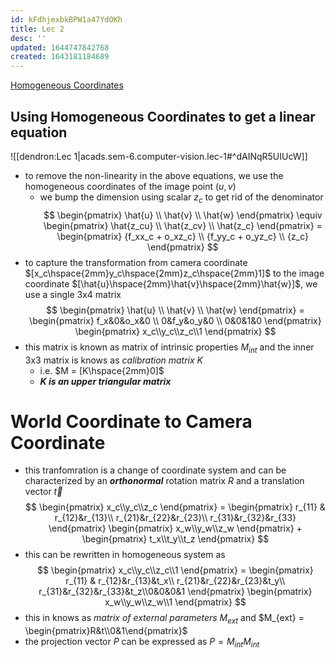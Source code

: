 ```yaml
---
id: kFdhjexbkBPW1a47YdOKh
title: Lec 2
desc: ''
updated: 1644747842768
created: 1643181184689
---
```


[Homogeneous Coordinates](http://www.songho.ca/math/homogeneous/homogeneous.html)

## Using Homogeneous Coordinates to get a linear equation
![[dendron:Lec 1|acads.sem-6.computer-vision.lec-1#^dAINqR5UIUcW]]
- to remove the non-linearity in the above equations, we use the homogeneous coordinates of the image point $(u, v)$
  - we bump the dimension using scalar $z_c$ to get rid of the denominator
$$
\begin{pmatrix}
\hat{u} \\ \hat{v} \\ \hat{w} 
\end{pmatrix} \equiv 
\begin{pmatrix}
\hat{z_cu} \\ \hat{z_cv} \\ \hat{z_c} 
\end{pmatrix} =
\begin{pmatrix}
{f_xx_c + o_xz_c} \\ {f_yy_c + o_yz_c} \\ {z_c} 
\end{pmatrix}
$$
- to capture the transformation from camera coordinate $[x_c\hspace{2mm}y_c\hspace{2mm}z_c\hspace{2mm}1]$ to the image coordinate $[\hat{u}\hspace{2mm}\hat{v}\hspace{2mm}\hat{w}]$, we use a single 3x4 matrix
$$
\begin{pmatrix}
\hat{u} \\ \hat{v} \\ \hat{w} 
\end{pmatrix} = 
\begin{pmatrix}
f_x&0&o_x&0 \\ 0&f_y&o_y&0 \\ 0&0&1&0
\end{pmatrix}
\begin{pmatrix}
x_c\\y_c\\z_c\\1
\end{pmatrix}
$$
- this matrix is known as matrix of intrinsic properties $M_{int}$ and the inner 3x3 matrix is knows as *calibration matrix* $K$
  - i.e. $M = [K\hspace{2mm}0]$ 
  - **_K is an upper triangular matrix_**

# World Coordinate to Camera Coordinate

- this tranfomration is a change of coordinate system and can be characterized by an **_orthonormal_** rotation matrix $R$ and a translation vector $\overrightarrow{t}$
$$
\begin{pmatrix}
x_c\\y_c\\z_c
\end{pmatrix} = 
\begin{pmatrix}
r_{11} & r_{12}&r_{13}\\ r_{21}&r_{22}&r_{23}\\ r_{31}&r_{32}&r_{33}
\end{pmatrix}
\begin{pmatrix}
x_w\\y_w\\z_w
\end{pmatrix} + 
\begin{pmatrix}
t_x\\t_y\\t_z
\end{pmatrix} 
$$
- this can be rewritten in homogeneous system as
$$
\begin{pmatrix}
x_c\\y_c\\z_c\\1
\end{pmatrix} = 
\begin{pmatrix}
r_{11} & r_{12}&r_{13}&t_x\\ r_{21}&r_{22}&r_{23}&t_y\\ r_{31}&r_{32}&r_{33}&t_z\\0&0&0&1
\end{pmatrix}
\begin{pmatrix}
x_w\\y_w\\z_w\\1
\end{pmatrix}  
$$
- this in knows as *matrix of external parameters* $M_{ext}$ and $M_{ext} = \begin{pmatrix}R&t\\0&1\end{pmatrix}$
- the projection vector $P$ can be expressed as $P = M_{int}M_{int}$
